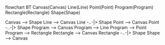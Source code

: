 flowchart BT
Canvas(Canvas)
Line(Line)
Point(Point)
Program(Program)
Rectangle(Rectangle)
Shape(Shape)

Canvas  -->  Shape 
Line  -->  Canvas 
Line  -..-|>  Shape 
Point  -->  Canvas 
Point  -..-|>  Shape 
Program  -->  Canvas 
Program  -->  Line 
Program  -->  Point 
Program  -->  Rectangle 
Rectangle  -->  Canvas 
Rectangle  -..-|>  Shape 
Shape  -->  Canvas 
